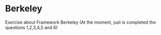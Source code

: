 # Berkeley
Exercise about Framework Berkeley (At the moment, just is completed the questions 1,2,3,4,5 and 6)
